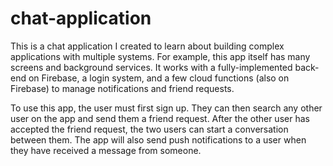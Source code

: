 # chat-application

This is a chat application I created to learn about building complex applications with multiple systems. For example, this app itself has many screens and background services. It works with a fully-implemented back-end on Firebase, a login system, and a few cloud functions (also on Firebase)  to manage notifications and friend requests.

To use this app, the user must first sign up. They can then search any other user on the app and send them a friend request. After the other user has accepted the friend request, the two users can start a conversation between them. The app will also send push notifications to a user when they have received a message from someone.
